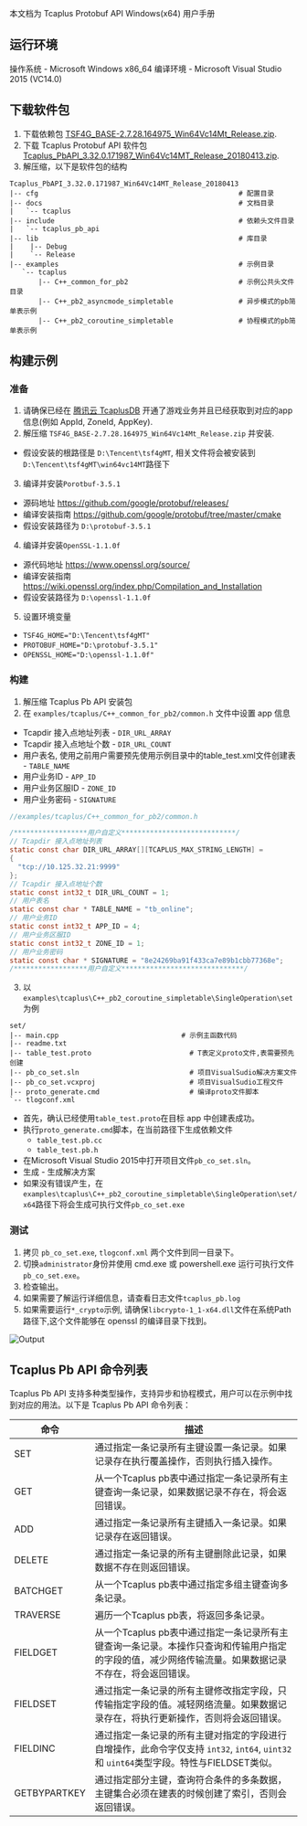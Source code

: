 

本文档为 Tcaplus Protobuf API Windows(x64) 用户手册

## 运行环境

操作系统 - Microsoft Windows x86\_64
编译环境 - Microsoft Visual Studio 2015 (VC14.0)

## 下载软件包

1. 下载依赖包 [TSF4G_BASE-2.7.28.164975_Win64Vc14Mt_Release.zip](http://ptp.oa.com/product/7).
2. 下载 Tcaplus Protobuf API 软件包 [Tcaplus_PbAPI_3.32.0.171987_Win64Vc14MT_Release_20180413.zip](http://ptp.oa.com/product/160).
3. 解压缩，以下是软件包的结构
```
Tcaplus_PbAPI_3.32.0.171987_Win64Vc14MT_Release_20180413
|-- cfg                                                 # 配置目录
|-- docs                                                # 文档目录
|   `-- tcaplus
|-- include                                             # 依赖头文件目录
|   `-- tcaplus_pb_api
|-- lib                                                 # 库目录
|    |-- Debug
|    `-- Release
|-- examples                                            # 示例目录
   `-- tcaplus
       |-- C++_common_for_pb2                           # 示例公共头文件目录
       |-- C++_pb2_asyncmode_simpletable                # 异步模式的pb简单表示例
       |-- C++_pb2_coroutine_simpletable                # 协程模式的pb简单表示例
```

## 构建示例

### 准备

1. 请确保已经在 [腾讯云 TcaplusDB](http://gcloud.qq.com) 开通了游戏业务并且已经获取到对应的app信息(例如 AppId, ZoneId, AppKey).
2. 解压缩 `TSF4G_BASE-2.7.28.164975_Win64Vc14Mt_Release.zip` 并安装.
  * 假设安装的根路径是 `D:\Tencent\tsf4gMT`, 相关文件将会被安装到 `D:\Tencent\tsf4gMT\win64vc14MT`路径下
3. 编译并安装`Porotbuf-3.5.1`
  * 源码地址 https://github.com/google/protobuf/releases/
  * 编译安装指南 https://github.com/google/protobuf/tree/master/cmake
  * 假设安装路径为 `D:\protobuf-3.5.1`
4. 编译并安装`OpenSSL-1.1.0f`
  * 源代码地址 https://www.openssl.org/source/
  * 编译安装指南 https://wiki.openssl.org/index.php/Compilation_and_Installation
  * 假设安装路径为 `D:\openssl-1.1.0f`
5. 设置环境变量
  * `TSF4G_HOME="D:\Tencent\tsf4gMT"`
  * `PROTOBUF_HOME="D:\protobuf-3.5.1"`
  * `OPENSSL_HOME="D:\openssl-1.1.0f"`

### 构建

1. 解压缩 Tcaplus Pb API 安装包
2. 在 `examples/tcaplus/C++_common_for_pb2/common.h` 文件中设置 app 信息
  * Tcapdir 接入点地址列表 - `DIR_URL_ARRAY`
  * Tcapdir 接入点地址个数 - `DIR_URL_COUNT`
  * 用户表名, 使用之前用户需要预先使用示例目录中的table_test.xml文件创建表 - `TABLE_NAME`
  * 用户业务ID - `APP_ID`
  * 用户业务区服ID - `ZONE_ID`
  * 用户业务密码 - `SIGNATURE`

  ```C
  //examples/tcaplus/C++_common_for_pb2/common.h

  /******************用户自定义****************************/
  // Tcapdir 接入点地址列表
  static const char DIR_URL_ARRAY[][TCAPLUS_MAX_STRING_LENGTH] =
  {
  	"tcp://10.125.32.21:9999"
  };
  // Tcapdir 接入点地址个数
  static const int32_t DIR_URL_COUNT = 1;
  // 用户表名
  static const char * TABLE_NAME = "tb_online";
  // 用户业务ID
  static const int32_t APP_ID = 4;
  // 用户业务区服ID
  static const int32_t ZONE_ID = 1;
  // 用户业务密码
  static const char * SIGNATURE = "8e24269ba91f433ca7e89b1cbb77368e";
  /******************用户自定义******************************/
  ```

3. 以 `examples\tcaplus\C++_pb2_coroutine_simpletable\SingleOperation\set`为例
```
set/
|-- main.cpp                              # 示例主函数代码
|-- readme.txt
|-- table_test.proto                        # T表定义proto文件,表需要预先创建
|-- pb_co_set.sln                           # 项目VisualSudio解决方案文件
|-- pb_co_set.vcxproj                       # 项目VisualSudio工程文件
|-- proto_generate.cmd                      # 编译proto文件脚本
`-- tlogconf.xml
```
  * 首先，确认已经使用`table_test.proto`在目标 app 中创建表成功。
  * 执行`proto_generate.cmd`脚本，在当前路径下生成依赖文件
    * `table_test.pb.cc`
    * `table_test.pb.h`
  * 在Microsoft Visual Studio 2015中打开项目文件`pb_co_set.sln`。
  * 生成 - 生成解决方案
  * 如果没有错误产生，在`examples\tcaplus\C++_pb2_coroutine_simpletable\SingleOperation\set/x64`路径下将会生成可执行文件`pb_co_set.exe`


### 测试

1. 拷贝 `pb_co_set.exe`, `tlogconf.xml` 两个文件到同一目录下。
2. 切换`administrator`身份并使用 cmd.exe 或 powershell.exe 运行可执行文件`pb_co_set.exe`。
3. 检查输出。
4. 如果需要了解运行详细信息，请查看日志文件`tcaplus_pb.log`
5. 如果需要运行`*_crypto`示例, 请确保`libcrypto-1_1-x64.dll`文件在系统Path路径下,这个文件能够在 openssl 的编译目录下找到。

  ![Output](https://main.qcloudimg.com/raw/40627a3a2dff8a4a4aeea57cda2bb8bb.png)

## Tcaplus Pb API 命令列表

Tcaplus Pb API 支持多种类型操作，支持异步和协程模式，用户可以在示例中找到对应的用法。以下是 Tcaplus Pb API 命令列表：

|命令                          | 描述  |
| ------------------------------- | ------------ |
|SET           |通过指定一条记录所有主键设置一条记录。如果记录存在执行覆盖操作，否则执行插入操作。 |
|GET          |从一个Tcaplus pb表中通过指定一条记录所有主键查询一条记录，如果数据记录不存在，将会返回错误。|
|ADD           |通过指定一条记录所有主键插入一条记录。如果记录存在返回错误。|
|DELETE         |通过指定一条记录的所有主键删除此记录，如果数据不存在则返回错误。|
|BATCHGET              |从一个Tcaplus pb表中通过指定多组主键查询多条记录。|
|TRAVERSE           |遍历一个Tcaplus pb表，将返回多条记录。|
|FIELDGET        |从一个Tcaplus pb表中通过指定一条记录所有主键查询一条记录。本操作只查询和传输用户指定的字段的值，减少网络传输流量。如果数据记录不存在，将会返回错误。|
|FIELDSET   |通过指定一条记录的所有主键修改指定字段，只传输指定字段的值。减轻网络流量。如果数据记录存在，将执行更新操作，否则将会返回错误。|
|FIELDINC      |通过指定一条记录的所有主键对指定的字段进行自增操作，此命令字仅支持 `int32`, `int64`, `uint32` 和 `uint64`类型字段。特性与FIELDSET类似。|
|GETBYPARTKEY  |通过指定部分主键，查询符合条件的多条数据，主键集合必须在建表的时候创建了索引，否则会返回错误。|










